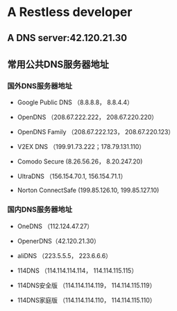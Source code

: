 # A Restless developer


## A DNS server:42.120.21.30

######

## 常用公共DNS服务器地址


### 国外DNS服务器地址

* Google Public DNS （8.8.8.8， 8.8.4.4）

* OpenDNS （208.67.222.222， 208.67.220.220）

* OpenDNS Family （208.67.222.123， 208.67.220.123）

* V2EX DNS （199.91.73.222；178.79.131.110）

* Comodo Secure (8.26.56.26， 8.20.247.20)

* UltraDNS （156.154.70.1, 156.154.71.1）

* Norton ConnectSafe (199.85.126.10, 199.85.127.10)

### 国内DNS服务器地址

* OneDNS （112.124.47.27）

* OpenerDNS（42.120.21.30）

* aliDNS （223.5.5.5， 223.6.6.6）

* 114DNS （114.114.114.114， 114.114.115.115）

* 114DNS安全版 （114.114.114.119， 114.114.115.119）

* 114DNS家庭版 （114.114.114.110， 114.114.115.110）